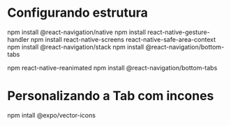 # Configurando estrutura
npm install @react-navigation/native
npm install react-native-gesture-handler
npm install react-native-screens react-native-safe-area-context
npm install @react-navigation/stack
npm install @react-navigation/bottom-tabs


npm  react-native-reanimated
npm install @react-navigation/bottom-tabs

# Personalizando a Tab com incones 

npm intall @expo/vector-icons